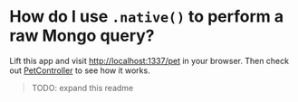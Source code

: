 # How do I use `.native()` to perform a raw Mongo query?

Lift this app and visit [http://localhost:1337/pet](http://localhost:1337/pet) in your browser.  Then check out [PetController](./api/controllers/PetController.js) to see how it works.


> TODO: expand this readme
